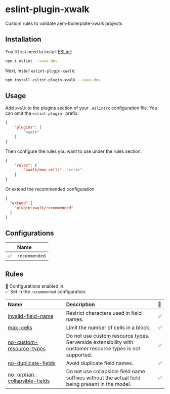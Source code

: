 # eslint-plugin-xwalk

Custom rules to validate aem-boilerplate-xwalk projects

## Installation

You'll first need to install [ESLint](https://eslint.org/):

```sh
npm i eslint --save-dev
```

Next, install `eslint-plugin-xwalk`:

```sh
npm install eslint-plugin-xwalk --save-dev
```

## Usage

Add `xwalk` to the plugins section of your `.eslintrc` configuration file. You can omit the `eslint-plugin-` prefix:

```json
{
    "plugins": [
        "xwalk"
    ]
}
```

Then configure the rules you want to use under the rules section.

```json
{
    "rules": {
        "xwalk/max-cells": "error"
    }
}
```

Or extend the recommended configuration

```json
{
  "extend" [
    "plugin:xwalk/recommended"
  ]
}
```


## Configurations

<!-- begin auto-generated configs list -->

|    | Name          |
| :- | :------------ |
| ✅  | `recommended` |

<!-- end auto-generated configs list -->



## Rules

<!-- begin auto-generated rules list -->

💼 Configurations enabled in.\
✅ Set in the `recommended` configuration.

| Name                                                                       | Description                                                                                               | 💼 |
| :------------------------------------------------------------------------- | :-------------------------------------------------------------------------------------------------------- | :- |
| [invalid-field-name](docs/rules/invalid-field-name.md)                     | Restrict characters used in field names.                                                                  | ✅  |
| [max-cells](docs/rules/max-cells.md)                                       | Limit the number of cells in a block.                                                                     | ✅  |
| [no-custom-resource-types](docs/rules/no-custom-resource-types.md)         | Do not use custom resource types. Serverside extensibility with customer resource types is not supported. | ✅  |
| [no-duplicate-fields](docs/rules/no-duplicate-fields.md)                   | Avoid duplicate field names.                                                                              | ✅  |
| [no-orphan-collapsible-fields](docs/rules/no-orphan-collapsible-fields.md) | Do not use collapsible field name suffixes without the actual field being present in the model.           | ✅  |

<!-- end auto-generated rules list -->


